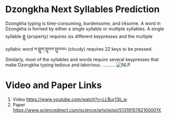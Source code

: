 # Dzongkha Next Syllables Prediction
Dzongkha typing is time-consuming, burdensome, and irksome. A word in Dzongkha is formed by either a single syllable or multiple syllables. A single syllable རྒྱུ (property) requires six different keypresses and the multiple syllabic word ས་སྨུག་སྤུབས་སྤུབསཔ (cloudy) requires 22 keys to be pressed. Similarly, most of the syllables and words require several keypresses that make Dzongkha typing tedious and laborious.
..........
![NLP](https://user-images.githubusercontent.com/43682761/113237017-e13dc100-92c7-11eb-9974-c7315cc63e00.gif)

# Video and Paper Links
1. Video https://www.youtube.com/watch?v=LLBur13ij_w
2. Paper https://www.sciencedirect.com/science/article/pii/S131915782100001X
